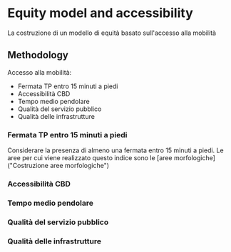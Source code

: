 # Equity model and accessibility

La costruzione di un modello di equità basato sull'accesso alla mobilità

## Methodology

Accesso alla mobilità:
- Fermata TP entro 15 minuti a piedi
- Accessibilità CBD
- Tempo medio pendolare
- Qualità del servizio pubblico
- Qualità delle infrastrutture

### Fermata TP entro 15 minuti a piedi

Considerare la presenza di almeno una fermata entro 15 minuti a piedi. Le aree per cui viene realizzato questo indice sono le [aree morfologiche]("Costruzione aree morfologiche")

### Accessibilità CBD


### Tempo medio pendolare


### Qualità del servizio pubblico


### Qualità delle infrastrutture


